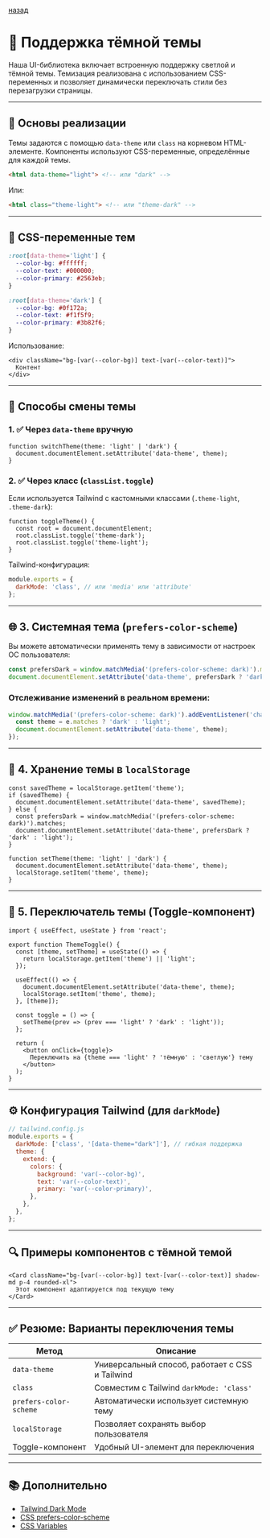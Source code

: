 


[назад](../Technical_Architecture.md)



# 🌙 Поддержка тёмной темы

Наша UI-библиотека включает встроенную поддержку светлой и тёмной темы. Темизация реализована с использованием CSS-переменных и позволяет динамически переключать стили без перезагрузки страницы.

---

## 🧩 Основы реализации

Темы задаются с помощью `data-theme` или `class` на корневом HTML-элементе. Компоненты используют CSS-переменные, определённые для каждой темы.

```html
<html data-theme="light"> <!-- или "dark" -->
````

Или:

```html
<html class="theme-light"> <!-- или "theme-dark" -->
```

---

## 🎨 CSS-переменные тем

```css
:root[data-theme='light'] {
  --color-bg: #ffffff;
  --color-text: #000000;
  --color-primary: #2563eb;
}

:root[data-theme='dark'] {
  --color-bg: #0f172a;
  --color-text: #f1f5f9;
  --color-primary: #3b82f6;
}
```

Использование:

```tsx
<div className="bg-[var(--color-bg)] text-[var(--color-text)]">
  Контент
</div>
```

---

## 🔄 Способы смены темы

### 1. ✅ Через `data-theme` вручную

```tsx
function switchTheme(theme: 'light' | 'dark') {
  document.documentElement.setAttribute('data-theme', theme);
}
```

### 2. ✅ Через класс (`classList.toggle`)

Если используется Tailwind с кастомными классами (`.theme-light`, `.theme-dark`):

```tsx
function toggleTheme() {
  const root = document.documentElement;
  root.classList.toggle('theme-dark');
  root.classList.toggle('theme-light');
}
```

Tailwind-конфигурация:

```js
module.exports = {
  darkMode: 'class', // или 'media' или 'attribute'
};
```

---

## 🌐 3. Системная тема (`prefers-color-scheme`)

Вы можете автоматически применять тему в зависимости от настроек ОС пользователя:

```js
const prefersDark = window.matchMedia('(prefers-color-scheme: dark)').matches;
document.documentElement.setAttribute('data-theme', prefersDark ? 'dark' : 'light');
```

### Отслеживание изменений в реальном времени:

```js
window.matchMedia('(prefers-color-scheme: dark)').addEventListener('change', (e) => {
  const theme = e.matches ? 'dark' : 'light';
  document.documentElement.setAttribute('data-theme', theme);
});
```

---

## 💾 4. Хранение темы в `localStorage`

```tsx
const savedTheme = localStorage.getItem('theme');
if (savedTheme) {
  document.documentElement.setAttribute('data-theme', savedTheme);
} else {
  const prefersDark = window.matchMedia('(prefers-color-scheme: dark)').matches;
  document.documentElement.setAttribute('data-theme', prefersDark ? 'dark' : 'light');
}

function setTheme(theme: 'light' | 'dark') {
  document.documentElement.setAttribute('data-theme', theme);
  localStorage.setItem('theme', theme);
}
```

---

## 🧪 5. Переключатель темы (Toggle-компонент)

```tsx
import { useEffect, useState } from 'react';

export function ThemeToggle() {
  const [theme, setTheme] = useState(() => {
    return localStorage.getItem('theme') || 'light';
  });

  useEffect(() => {
    document.documentElement.setAttribute('data-theme', theme);
    localStorage.setItem('theme', theme);
  }, [theme]);

  const toggle = () => {
    setTheme(prev => (prev === 'light' ? 'dark' : 'light'));
  };

  return (
    <button onClick={toggle}>
      Переключить на {theme === 'light' ? 'тёмную' : 'светлую'} тему
    </button>
  );
}
```

---

## ⚙️ Конфигурация Tailwind (для `darkMode`)

```js
// tailwind.config.js
module.exports = {
  darkMode: ['class', '[data-theme="dark"]'], // гибкая поддержка
  theme: {
    extend: {
      colors: {
        background: 'var(--color-bg)',
        text: 'var(--color-text)',
        primary: 'var(--color-primary)',
      },
    },
  },
};
```

---

## 🔍 Примеры компонентов с тёмной темой

```tsx
<Card className="bg-[var(--color-bg)] text-[var(--color-text)] shadow-md p-4 rounded-xl">
  Этот компонент адаптируется под текущую тему
</Card>
```

---

## ✅ Резюме: Варианты переключения темы

| Метод                  | Описание                                        |
| ---------------------- | ----------------------------------------------- |
| `data-theme`           | Универсальный способ, работает с CSS и Tailwind |
| `class`                | Совместим с Tailwind `darkMode: 'class'`        |
| `prefers-color-scheme` | Автоматически использует системную тему         |
| `localStorage`         | Позволяет сохранять выбор пользователя          |
| Toggle-компонент       | Удобный UI-элемент для переключения             |

---

## 📚 Дополнительно

* [Tailwind Dark Mode](https://tailwindcss.com/docs/dark-mode)
* [CSS prefers-color-scheme](https://developer.mozilla.org/en-US/docs/Web/CSS/@media/prefers-color-scheme)
* [CSS Variables](https://developer.mozilla.org/en-US/docs/Web/CSS/--*)

